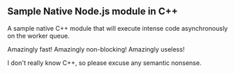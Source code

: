 ## Sample Native Node.js module in C++

A sample native C++ module that will execute intense code asynchronously on the worker queue.

Amazingly fast! Amazingly non-blocking! Amazingly useless!

I don't really know C++, so please excuse any semantic nonsense.
